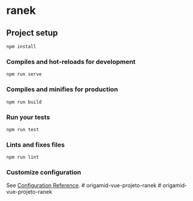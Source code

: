 # ranek

## Project setup
```
npm install
```

### Compiles and hot-reloads for development
```
npm run serve
```

### Compiles and minifies for production
```
npm run build
```

### Run your tests
```
npm run test
```

### Lints and fixes files
```
npm run lint
```

### Customize configuration
See [Configuration Reference](https://cli.vuejs.org/config/).
#   o r i g a m i d - v u e - p r o j e t o - r a n e k  
 #   o r i g a m i d - v u e - p r o j e t o - r a n e k  
 